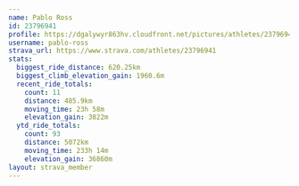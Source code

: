 ```yaml
---
name: Pablo Ross
id: 23796941
profile: https://dgalywyr863hv.cloudfront.net/pictures/athletes/23796941/14615399/1/large.jpg
username: pablo-ross
strava_url: https://www.strava.com/athletes/23796941
stats:
  biggest_ride_distance: 620.25km
  biggest_climb_elevation_gain: 1960.6m
  recent_ride_totals:
    count: 11
    distance: 485.9km
    moving_time: 23h 58m
    elevation_gain: 3822m
  ytd_ride_totals:
    count: 93
    distance: 5072km
    moving_time: 233h 14m
    elevation_gain: 36860m
layout: strava_member
--- 
```

